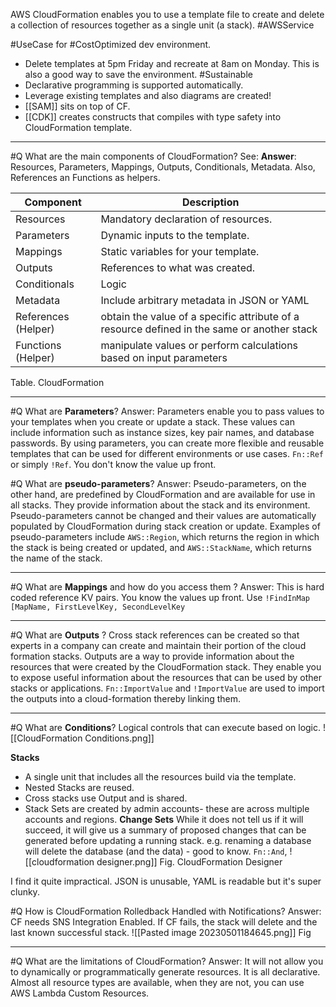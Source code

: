 AWS CloudFormation enables you to use a template file to create and delete a collection of resources together as a single unit (a stack). #AWSService 

#UseCase for #CostOptimized dev environment.
- Delete templates at 5pm Friday and recreate at 8am on Monday. This is also a good way to save the environment. #Sustainable 
- Declarative programming is supported automatically.
- Leverage existing templates and also diagrams are created!
- [[SAM]] sits on top of CF.
- [[CDK]] creates constructs that compiles with type safety into CloudFormation template.
---

#Q What are the main components of CloudFormation?
See:
**Answer**:  Resources, Parameters, Mappings, Outputs, Conditionals, Metadata. Also, References an Functions as helpers.

| Component           | Description                                                                                 |
| ------------------- | ------------------------------------------------------------------------------------------- |
| Resources           | Mandatory declaration of resources.                                                         |
| Parameters          | Dynamic inputs to the template.                                                             |
| Mappings            | Static variables for your template.                                                         |
| Outputs             | References to what was created.                                                             |
| Conditionals        | Logic                                                                                       |
| Metadata            | Include arbitrary metadata in JSON or YAML                                                  |
| References (Helper) | obtain the value of a specific attribute of a resource defined in the same or another stack |
| Functions (Helper)  | manipulate values or perform calculations based on input parameters                                                                                            |

Table. CloudFormation

---

#Q What are **Parameters**?
Answer: Parameters enable you to pass values to your templates when you create or update a stack. These values can include information such as instance sizes, key pair names, and database passwords. By using parameters, you can create more flexible and reusable templates that can be used for different environments or use cases.
`Fn::Ref` or simply `!Ref`. You don't know the value up front.

#Q What are **pseudo-parameters**?
Answer: Pseudo-parameters, on the other hand, are predefined by CloudFormation and are available for use in all stacks. They provide information about the stack and its environment. Pseudo-parameters cannot be changed and their values are automatically populated by CloudFormation during stack creation or update. Examples of pseudo-parameters include `AWS::Region`, which returns the region in which the stack is being created or updated, and `AWS::StackName`, which returns the name of the stack.

---

#Q What are **Mappings** and how do you access them ?
Answer: This is hard coded reference KV pairs. You know the values up front. Use `!FindInMap [MapName, FirstLevelKey, SecondLevelKey`

---

#Q What are **Outputs** ?
Cross stack references can be created so that experts in a company can create and maintain their portion of the cloud formation stacks. Outputs are a way to provide information about the resources that were created by the CloudFormation stack. They enable you to expose useful information about the resources that can be used by other stacks or applications.
`Fn::ImportValue` and `!ImportValue` are used to import the outputs into a cloud-formation thereby linking them.

---
#Q What are **Conditions**?
Logical controls that can execute based on logic.
![[CloudFormation Conditions.png]]

**Stacks**
- A single unit that includes all the resources build via the template.
- Nested Stacks are reused.
- Cross stacks use Output and is shared.
- Stack Sets are created by admin accounts- these are across multiple accounts and regions.
**Change Sets**
While it does not tell us if it will succeed, it will give us a summary of proposed changes that can be generated before updating a running stack. e.g. renaming a database will delete the database (and the data) - good to know. `Fn::And`, 
![[cloudformation designer.png]]
Fig. CloudFormation Designer

I find it quite impractical. JSON is unusable, YAML is readable but it's super clunky.

#Q How is CloudFormation Rolledback Handled with Notifications?
Answer: CF needs SNS Integration Enabled. If CF fails, the stack will delete and the last known successful stack.
![[Pasted image 20230501184645.png]]
Fig

---

#Q What are the limitations of CloudFormation?
Answer: It will not allow you to dynamically or programmatically generate resources. It is all declarative.  Almost all resource types are available, when they are not, you can use AWS Lambda Custom Resources.
